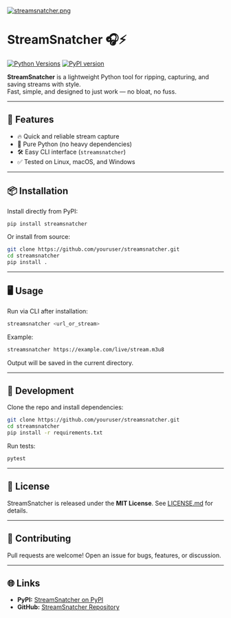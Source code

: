 [![streamsnatcher.png](https://i.postimg.cc/tTTtHY06/streamsnatcher.png)](https://postimg.cc/kV0tQMgM)

# StreamSnatcher 🎧⚡
[![Python Versions](https://img.shields.io/pypi/pyversions/streamsnatcher.svg)](https://pypi.org/project/streamsnatcher/)
[![PyPI version](https://img.shields.io/pypi/v/streamsnatcher.svg?color=blue&label=PyPI&logo=python)](https://pypi.org/project/streamsnatcher/)


**StreamSnatcher** is a lightweight Python tool for ripping, capturing, and saving streams with style.  
Fast, simple, and designed to just work — no bloat, no fuss.

---

## 🚀 Features
- 🔥 Quick and reliable stream capture
- 🐍 Pure Python (no heavy dependencies)
- 🛠 Easy CLI interface (`streamsnatcher`)
- ✅ Tested on Linux, macOS, and Windows

---

## 📦 Installation
Install directly from PyPI:

```bash
pip install streamsnatcher
````

Or install from source:

```bash
git clone https://github.com/youruser/streamsnatcher.git
cd streamsnatcher
pip install .
```

---

## 🖥 Usage

Run via CLI after installation:

```bash
streamsnatcher <url_or_stream>
```

Example:

```bash
streamsnatcher https://example.com/live/stream.m3u8
```

Output will be saved in the current directory.

---

## 🧪 Development

Clone the repo and install dependencies:

```bash
git clone https://github.com/youruser/streamsnatcher.git
cd streamsnatcher
pip install -r requirements.txt
```

Run tests:

```bash
pytest
```

---

## 📜 License

StreamSnatcher is released under the **MIT License**.
See [LICENSE.md](LICENSE.md) for details.

---

## 🤝 Contributing

Pull requests are welcome! Open an issue for bugs, features, or discussion.

---

## 🌐 Links

* **PyPI:** [StreamSnatcher on PyPI](https://pypi.org/project/streamsnatcher/)
* **GitHub:** [StreamSnatcher Repository](https://github.com/youruser/streamsnatcher)

```
